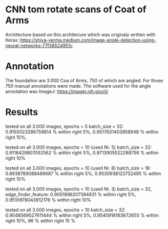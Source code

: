 # CNN tom rotate scans of Coat of Arms
Architecture based on this architecure which was originaly written with Keras: 
https://shiva-verma.medium.com/image-angle-detection-using-neural-networks-77f38524951c

# Annotation
The foundation are 3.000 Coa of Arms, 750 of which are angled. For those 750 manual annotations were made.
The software used for the angle annotation was ImageJ: https://imagej.nih.gov/ij/

# Results
tested on all 3.000 images, epochs = 5 batch_size = 32:
0.9155023286759814 % within right 5%, 0.9517631403858948 % within right 10%,

tested on all 3.000 images, epochs = 10 (used Nr. 5) batch_size = 32:
0.9118429807052562 % within right 5%, 0.9713905522288756 % within right 10%

tested on all 3.000 images, epochs = 10 (used Nr. 8) batch_size = 16:
0.8938789088489687 % within right 5%, 0.9530938123752495 % within right 10%

tested on all 3.000 images, epochs = 10 (used Nr. 3) batch_size = 32, edge_finder_feature:
0.9051896207584831 % within right 5%, 0.9510978043912176 % within right 10%

tested on all 3.000 images, epochs = 10 batch_size = 32:
0.9048569527611444 % within right 5%, 0.9540918163672655 % within right 10%, 96 % within right 15 %